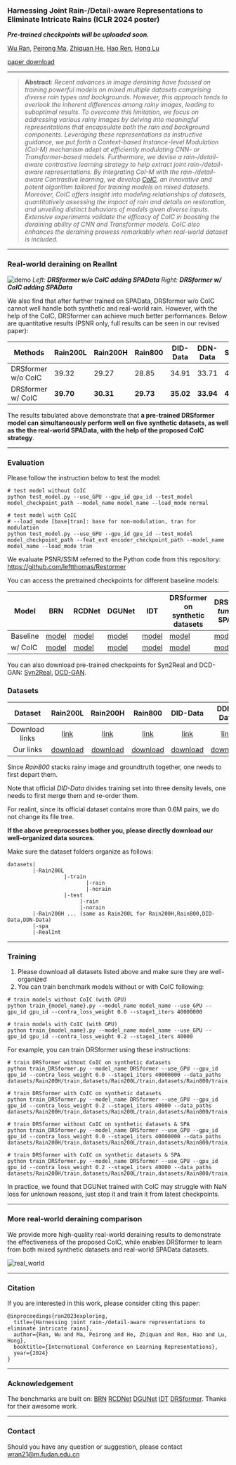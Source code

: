 

### Harnessing Joint Rain-/Detail-aware Representations to Eliminate Intricate Rains (ICLR 2024 poster)

***Pre-trained checkpoints will be uploaded soon.***

[Wu Ran](https://github.com/Schizophrenip), [Peirong Ma](https://github.com/MPR666), [Zhiquan He](https://github.com/hezhiquan), [Hao Ren](https://github.com/leftthomas), [Hong Lu](https://github.com/Helencn)

[paper download](https://openreview.net/pdf?id=pdJXYfJjz9)

---

> **Abstract**: *Recent advances in image deraining have focused on training powerful models on mixed multiple datasets comprising diverse rain types and backgrounds. However, this approach tends to overlook the inherent differences among rainy images, leading to suboptimal results. To overcome this limitation, we focus on addressing various rainy images by delving into meaningful representations that encapsulate both the rain and background components. Leveraging these representations as instructive guidance, we put forth a Context-based Instance-level Modulation (CoI-M) mechanism adept at efficiently modulating CNN- or Transformer-based models. Furthermore, we devise a rain-/detail-aware contrastive learning strategy to help extract joint rain-/detail-aware representations. By integrating CoI-M with the rain-/detail-aware Contrastive learning, we develop [CoIC](https://github.com/Schizophreni/CoIC), an innovative and potent algorithm tailored for training models on mixed datasets. Moreover, CoIC offers insight into modeling relationships of datasets, quantitatively assessing the impact of rain and details on restoration, and unveiling distinct behaviors of models given diverse inputs. Extensive experiments validate the efficacy of CoIC in boosting the deraining ability of CNN and Transformer models. CoIC also enhances the deraining prowess remarkably when real-world dataset is included.*

---

### Real-world deraining on RealInt

![demo](figures/tune_real_comp.gif)             *Left:* ***DRSformer w/o CoIC adding SPAData***                       *Right:*  ***DRSformer w/ CoIC adding SPAData***

We also find that after further trained on SPAData, DRSformer w/o CoIC cannot well handle both synthetic and real-world rain. However, with the help of the CoIC, DRSformer can achieve much better performances. Below are quantitative results (PSNR only, full results can be seen in our revised paper):

| Methods            | Rain200L  | Rain200H  | Rain800   | DID-Data  | DDN-Data  | SPAData   |
| ------------------ | --------- | --------- | --------- | --------- | --------- | --------- |
| DRSformer w/o CoIC | 39.32     | 29.27     | 28.85     | 34.91     | 33.71     | 45.46     |
| DRSformer w/ CoIC  | **39.70** | **30.31** | **29.73** | **35.02** | **33.94** | **46.03** |

The results tabulated above demonstrate that **a pre-trained DRSformer model can simultaneously perform well on five synthetic datasets, as well as the the real-world SPAData, with the help of the proposed CoIC strategy**.

---

### Evaluation

Please follow the instruction below to test the model:

```
# test model without CoIC
python test_model.py --use_GPU --gpu_id gpu_id --test_model model_checkpoint_path --model_name model_name --load_mode normal

# test model with CoIC
# --load_mode [base|tran]: base for non-modulation, tran for modulation
python test_model.py --use_GPU --gpu_id gpu_id --test_model model_checkpoint_path --feat_ext encoder_checkpoint_path --model_name model_name --load_mode tran

```

We evaluate PSNR/SSIM referred to the Python code from this repository: https://github.com/leftthomas/Restormer

You can access the pretrained checkpoints for different baseline models:

| Model    | BRN       | RCDNet    | DGUNet    | IDT       | DRSformer  on synthetic datasets | DRSformer *tuned* on SPAData | DRSformer *trained* adding SPAData |
| -------- | --------- | --------- | --------- | --------- | -------------------------------- | ---------------------------- | ---------------------------------- |
| Baseline | [model]() | [model]() | [model]() | [model]() | [model]()                        | [model]()                    | [model]()                          |
| w/ CoIC  | [model]() | [model]() | [model]() | [model]() | [model]()                        | [model]()                    | [model]()                          |

You can also download pre-trained checkpoints for Syn2Real and DCD-GAN: [Syn2Real](), [DCD-GAN]().

### Datasets

|    Dataset     |                           Rain200L                           |                           Rain200H                           | Rain800  |                           DID-Data                           |                          DDN-Data                          |                           SPAData                            |                           RealInt                            |
| :------------: | :----------------------------------------------------------: | :----------------------------------------------------------: | :------: | :----------------------------------------------------------: | :--------------------------------------------------------: | :----------------------------------------------------------: | :----------------------------------------------------------: |
| Download links | [link](https://www.icst.pku.edu.cn/struct/Projects/joint_rain_removal.html) | [link](https://www.icst.pku.edu.cn/struct/Projects/joint_rain_removal.html) | [link]() | [link](https://drive.google.com/file/d/1cMXWICiblTsRl1zjN8FizF5hXOpVOJz4/view) | [link](https://xueyangfu.github.io/projects/cvpr2017.html) | [link](https://mycuhk-my.sharepoint.com/personal/1155152065_link_cuhk_edu_hk/_layouts/15/onedrive.aspx?ga=1&id=%2Fpersonal%2F1155152065%5Flink%5Fcuhk%5Fedu%5Fhk%2FDocuments%2Fdataset%2Freal%5Fworld%5Frain%5Fdataset%5FCVPR19) | [link](https://pan.baidu.com/s/1lPn3MWckHxh1uBYYucoWVQ#list/path=%2F) |
| Our links | [download](https://pan.baidu.com/s/1yj5x3jHyF_fplpXlFTO1UA?pwd=p58b) | [download](https://pan.baidu.com/s/1yj5x3jHyF_fplpXlFTO1UA?pwd=p58b) | [download](https://pan.baidu.com/s/1yj5x3jHyF_fplpXlFTO1UA?pwd=p58b) | [download](https://pan.baidu.com/s/1yj5x3jHyF_fplpXlFTO1UA?pwd=p58b) | [download](https://pan.baidu.com/s/1yj5x3jHyF_fplpXlFTO1UA?pwd=p58b) | - | [download](https://pan.baidu.com/s/1yj5x3jHyF_fplpXlFTO1UA?pwd=p58b) |

Since *Rain800* stacks rainy image and groundtruth together, one needs to first depart them.

Note that official *DID-Data* divides training set into three density levels, one needs to first merge them and re-order them.

For realint, since its official dataset contains more than 0.6M pairs, we do not change its file tree.

**If the above preeprocesses bother you, please directly download our well-organized data sources.**

Make sure the dataset folders organize as follows:

```
datasets|
        |-Rain200L
                  |-train
                         |-rain
                         |-norain
                  |-test 
                       |-rain
                       |-norain
        |-Rain200H ... (same as Rain200L for Rain200H,Rain800,DID-Data,DDN-Data)
        |-spa
        |-RealInt
```

----

### Training

1. Please download all datasets listed above and make sure they are well-organized
2. You can train benchmark models without or with CoIC following:

```
# train models without CoIC (with GPU)
python train_{model_name}.py --model_name model_name --use_GPU --gpu_id gpu_id --contra_loss_weight 0.0 --stage1_iters 40000000

# train models with CoIC (with GPU)
python train_{model_name}.py --model_name model_name --use_GPU --gpu_id gpu_id --contra_loss_weight 0.2 --stage1_iters 40000
```

For example, you can train DRSformer using these instructions: 
```
# train DRSformer without CoIC on synthetic datasets
python train_DRSformer.py --model_name DRSformer --use_GPU --gpu_id gpu_id --contra_loss_weight 0.0 --stage1_iters 40000000 --data_paths datasets/Rain200H/train,datasets/Rain200L/train,datasets/Rain800/train,datasets/DID/train,datasets/DDN/train

# train DRSformer with CoIC on synthetic datasets
python train_DRSformer.py --model_name DRSformer --use_GPU --gpu_id gpu_id --contra_loss_weight 0.2 --stage1_iters 40000 --data_paths datasets/Rain200H/train,datasets/Rain200L/train,datasets/Rain800/train,datasets/DID/train,datasets/DDN/train

# train DRSformer without CoIC on synthetic datasets & SPA
python train_DRSformer.py --model_name DRSformer --use_GPU --gpu_id gpu_id --contra_loss_weight 0.0 --stage1_iters 40000000 --data_paths datasets/Rain200H/train,datasets/Rain200L/train,datasets/Rain800/train,datasets/DID/train,datasets/DDN/train,datasets/spa

# train DRSformer with CoIC on synthetic datasets & SPA
python train_DRSformer.py --model_name DRSformer --use_GPU --gpu_id gpu_id --contra_loss_weight 0.2 --stage1_iters 40000 --data_paths datasets/Rain200H/train,datasets/Rain200L/train,datasets/Rain800/train,datasets/DID/train,datasets/DDN/train,datasets/spa
```

In practice, we found that DGUNet trained with CoIC may struggle with NaN loss for unknown reasons, just stop it and train it from latest checkpoints.

****

### More real-world deraining comparison

We provide more high-quality real-world deraining results to demonstrate the effectiveness of the proposed CoIC, while enables DRSformer to learn from both mixed synthetic datasets and real-world SPAData datasets.

![real_world](figures/more_real_world.png)

---

### Citation

If you are interested in this work, please consider citing this paper:

```
@inproceedings{ran2023exploring,
  title={Harnessing joint rain-/detail-aware representations to eliminate intricate rains},
  author={Ran, Wu and Ma, Peirong and He, Zhiquan and Ren, Hao and Lu, Hong},
  booktitle={International Conference on Learning Representations},
  year={2024}
}
```

---

### Acknowledgement

The benchmarks are built on: [BRN](https://github.com/csdwren/RecDerain) [RCDNet](https://github.com/hongwang01/RCDNet) [DGUNet](https://github.com/MC-E/Deep-Generalized-Unfolding-Networks-for-Image-Restoration) [IDT](https://github.com/jiexiaou/IDT) [DRSformer](https://github.com/cschenxiang/DRSformer). Thanks for their awesome work.

---

### Contact

Should you have any question or suggestion, please contact [wran21@m.fudan.edu.cn](wran21@m.fudan.edu.cn)
